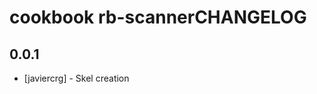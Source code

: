 cookbook rb-scannerCHANGELOG
==========================

0.0.1
-----
- [javiercrg] - Skel creation

